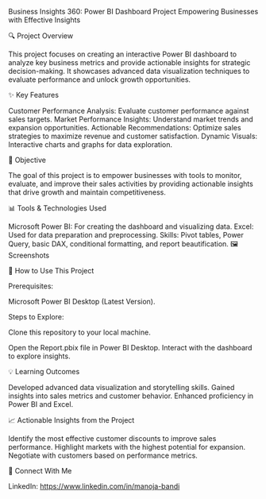 Business Insights 360: Power BI Dashboard Project
Empowering Businesses with Effective Insights

🔍 Project Overview

This project focuses on creating an interactive Power BI dashboard to analyze key business metrics and provide actionable insights for strategic decision-making. It showcases advanced data visualization techniques to evaluate performance and unlock growth opportunities.

✨ Key Features

Customer Performance Analysis: Evaluate customer performance against sales targets. Market Performance Insights: Understand market trends and expansion opportunities. Actionable Recommendations: Optimize sales strategies to maximize revenue and customer satisfaction. Dynamic Visuals: Interactive charts and graphs for data exploration.

🎯 Objective

The goal of this project is to empower businesses with tools to monitor, evaluate, and improve their sales activities by providing actionable insights that drive growth and maintain competitiveness.

📊 Tools & Technologies Used

Microsoft Power BI: For creating the dashboard and visualizing data. Excel: Used for data preparation and preprocessing. Skills: Pivot tables, Power Query, basic DAX, conditional formatting, and report beautification.
🖼️ Screenshots

🚀 How to Use This Project

Prerequisites:

Microsoft Power BI Desktop (Latest Version).

Steps to Explore:

Clone this repository to your local machine.

Open the Report.pbix file in Power BI Desktop. Interact with the dashboard to explore insights.

💡 Learning Outcomes

Developed advanced data visualization and storytelling skills. Gained insights into sales metrics and customer behavior. Enhanced proficiency in Power BI and Excel.

📈 Actionable Insights from the Project

Identify the most effective customer discounts to improve sales performance. Highlight markets with the highest potential for expansion. Negotiate with customers based on performance metrics.

🌟 Connect With Me

LinkedIn: https://www.linkedin.com/in/manoja-bandi

